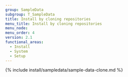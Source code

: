 ```yaml
---
group: SampleData
subgroup: T_SampleData
title: Install by cloning repositories
menu_title: Install by cloning repositories
menu_node:
menu_order: 4
version: 2.1
functional_areas:
  - Install
  - System
  - Setup
---
```


{% include install/sampledata/sample-data-clone.md %}

